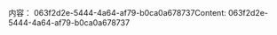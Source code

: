 <span data-ttu-id="0b031-101">内容： 063f2d2e-5444-4a64-af79-b0ca0a678737</span><span class="sxs-lookup"><span data-stu-id="0b031-101">Content: 063f2d2e-5444-4a64-af79-b0ca0a678737</span></span>